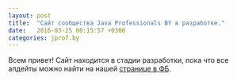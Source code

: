 ```yaml
---
layout: post
title:  "Сайт сообщества Java Professionals BY в разработке."
date:   2016-03-25 00:15:57 +0300
categories: jprof.by
---
```

Всем привет! Сайт находится в стадии разработки, пока что все апдейты можно найти на нашей [странице в ФБ][fb-page].

[fb-page]: http://facebook.com/groups/535918699874448/

